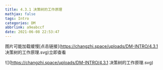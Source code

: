 ```yaml
---
title: 4.3.1 决策树的工作原理
mathjax: false
tags: Intro
categories: DM
abbrlink: a9eabccf
date: 2021-06-08 22:53:47
---
```


<!--more -->

图片可能加载缓慢[点击链接](https://changzhi.space/uploads/DM-INTRO/4.3.1 决策树的工作原理.svg)立即查看

![](https://changzhi.space/uploads/DM-INTRO/4.3.1 决策树的工作原理.svg)

